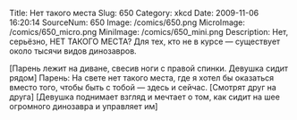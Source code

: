 Title: Нет такого места 
Slug: 650 
Category: xkcd 
Date: 2009-11-06 16:20:14 
SourceNum: 650 
Image: /comics/650.png 
MicroImage: /comics/650_micro.png 
MiniImage: /comics/650_mini.png 
Description: Нет, серьёзно, НЕТ ТАКОГО МЕСТА? Для тех, кто не в курсе — существует около тысячи видов динозавров. 

[Парень лежит на диване, свесив ноги с правой спинки. Девушка сидит рядом]
Парень: На свете нет такого места, где я хотел бы оказаться вместо того, чтобы быть с тобой — здесь и сейчас.
[Смотрят друг на друга]
[Девушка поднимает взгляд и мечтает о том, как сидит на шее огромного динозавра и управляет им]